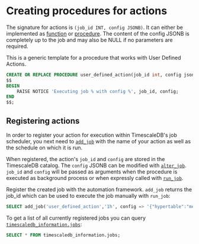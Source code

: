 # Creating procedures for actions [](create)

The signature for actions is `(job_id INT, config JSONB)`. It can either
be implemented as [function][postgres-createfunction] or
[procedure][postgres-createprocedure].
The content of the config JSONB is completely up to the job and may
also be NULL if no parameters are required.

This is a generic template for a procedure that works with User Defined Actions.

```sql
CREATE OR REPLACE PROCEDURE user_defined_action(job_id int, config jsonb) LANGUAGE PLPGSQL AS
$$
BEGIN
	RAISE NOTICE 'Executing job % with config %', job_id, config;
END
$$;
```

## Registering actions [](register)

In order to register your action for execution within TimescaleDB's
job scheduler, you next need to [`add_job`][api-add_job] with the name of your action
as well as the schedule on which it is run.

When registered, the action's `job_id` and `config` are stored in the
TimescaleDB catalog. The `config` JSONB can be modified with [`alter_job`][api-alter_job].
`job_id` and `config` will be passed as arguments when the procedure is
executed as background process or when expressly called with [`run_job`][api-run_job].

Register the created job with the automation framework. `add_job` returns the job_id
which can be used to execute the job manually with `run_job`:

```sql
SELECT add_job('user_defined_action','1h', config => '{"hypertable":"metr"}');
```

To get a list of all currently registered jobs you can query
[`timescaledb_information.jobs`][api-timescaledb_information-jobs]:

```sql
SELECT * FROM timescaledb_information.jobs;
```


[postgres-createfunction]: https://www.postgresql.org/docs/current/sql-createfunction.html
[postgres-createprocedure]: https://www.postgresql.org/docs/current/sql-createprocedure.html
[api-add_job]: /api/:currentVersion:/actions/add_job
[api-alter_job]: /api/:currentVersion:/actions/alter_job
[api-run_job]: /api/:currentVersion:/actions/run_job
[api-timescaledb_information-jobs]: /api/:currentVersion:/informational-views/jobs/